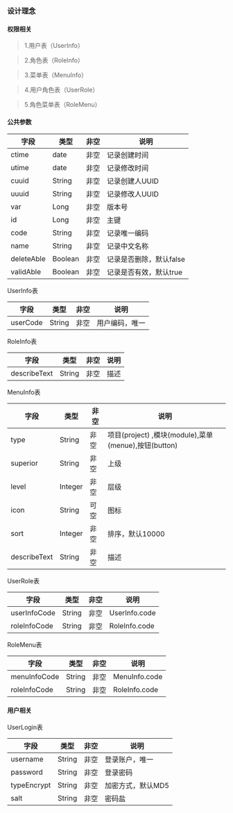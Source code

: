 ### 设计理念


#### 权限相关

>1.用户表（UserInfo）

>2.角色表（RoleInfo）

>3.菜单表（MenuInfo）

>4.用户角色表（UserRole）

>5.角色菜单表（RoleMenu）


#### 公共参数
| 字段  | 类型   | 非空 | 说明           |
| ----- | ------ | ---- | -------------- |
| ctime | date   | 非空 | 记录创建时间   |
| utime | date   | 非空 | 记录修改时间   |
| cuuid | String | 非空 | 记录创建人UUID |
| uuuid | String | 非空 | 记录修改人UUID |
| var   | Long   | 非空 | 版本号         |
| id    | Long   | 非空 | 主键           |
| code  | String | 非空 | 记录唯一编码   |
| name  | String | 非空 | 记录中文名称   |
| deleteAble  | Boolean | 非空 | 记录是否删除，默认false   |
| validAble  | Boolean | 非空 | 记录是否有效，默认true   |


UserInfo表


| 字段     | 类型   | 非空 | 说明           |
| -------- | ------ | ---- | -------------- |
| userCode | String | 非空 | 用户编码，唯一 |


RoleInfo表

| 字段     | 类型   | 非空 | 说明           |
| -------- | ------ | ---- | -------------- |
| describeText | String | 非空 | 描述 |

MenuInfo表

| 字段         | 类型    | 非空 | 说明  |
| ------------ | ------- | ---- | ---- |
| type         | String  | 非空 | 项目(project) ,模块(module),菜单(menue),按钮(button) |
| superior     | String  | 非空 | 上级                                                 |
| level        | Integer | 非空 | 层级                                                 |
| icon         | String  | 可空 | 图标                                                 |
| sort         | Integer | 非空 | 排序，默认10000                                      |
| describeText | String  | 非空 | 描述                                                 |

UserRole表

| 字段     | 类型   | 非空 | 说明           |
| -------- | ------ | ---- | --------------  |
| userInfoCode | String | 非空 | UserInfo.code |
| roleInfoCode | String | 非空 | RoleInfo.code |



RoleMenu表

| 字段     | 类型   | 非空 | 说明           |
| -------- | ------ | ---- | --------------  |
| menuInfoCode | String | 非空 | MenuInfo.code |
| roleInfoCode | String | 非空 | RoleInfo.code |


#### 用户相关

UserLogin表

| 字段     | 类型   | 非空 | 说明           |
| -------- | ------ | ---- | -------------- |
| username | String | 非空 | 登录账户，唯一 |
| password | String | 非空 | 登录密码 |
| typeEncrypt | String | 非空 | 加密方式，默认MD5 |
| salt | String | 非空 | 密码盐 |

